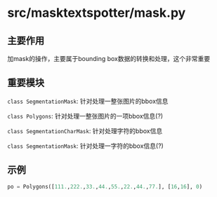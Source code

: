 # src/masktextspotter/mask.py

## 主要作用

加mask的操作，主要属于bounding box数据的转换和处理，这个非常重要

## 重要模块

`class SegmentationMask`: 针对处理一整张图片的bbox信息

`class Polygons`: 针对处理一整张图片的一项bbox信息(?)

`class SegmentationCharMask`: 针对处理字符的bbox信息

`class SegmentationMask`: 针对处理一字符的bbox信息(?)



## 示例

~~~python
po = Polygons([111.,222.,33.,44.,55.,22.,44.,77.], [16,16], 0)
~~~

